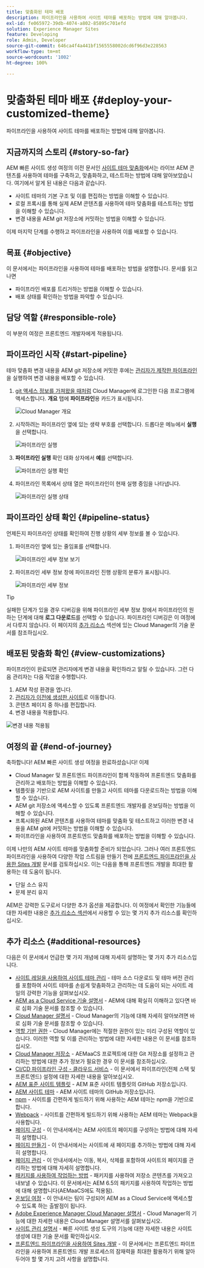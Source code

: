 ```yaml
---
title: 맞춤화된 테마 배포
description: 파이프라인을 사용하여 사이트 테마를 배포하는 방법에 대해 알아봅니다.
exl-id: fe065972-39db-4074-a802-85895c701efd
solution: Experience Manager Sites
feature: Developing
role: Admin, Developer
source-git-commit: 646ca4f4a441bf1565558002dcd6f96d3e228563
workflow-type: tm+mt
source-wordcount: '1002'
ht-degree: 100%

---
```


# 맞춤화된 테마 배포 {#deploy-your-customized-theme}

파이프라인을 사용하여 사이트 테마를 배포하는 방법에 대해 알아봅니다.

## 지금까지의 스토리 {#story-so-far}

AEM 빠른 사이트 생성 여정의 이전 문서인 [사이트 테마 맞춤화](customize-theme.md)에서는 라이브 AEM 콘텐츠를 사용하여 테마를 구축하고, 맞춤화하고, 테스트하는 방법에 대해 알아보았습니다. 여기에서 알게 된 내용은 다음과 같습니다.

* 사이트 테마의 기본 구조 및 이를 편집하는 방법을 이해할 수 있습니다.
* 로컬 프록시를 통해 실제 AEM 콘텐츠를 사용하여 테마 맞춤화를 테스트하는 방법을 이해할 수 있습니다.
* 변경 내용을 AEM git 저장소에 커밋하는 방법을 이해할 수 있습니다.

이제 마지막 단계를 수행하고 파이프라인을 사용하여 이를 배포할 수 있습니다.

## 목표 {#objective}

이 문서에서는 파이프라인을 사용하여 테마를 배포하는 방법을 설명합니다. 문서를 읽고 나면

* 파이프라인 배포를 트리거하는 방법을 이해할 수 있습니다.
* 배포 상태를 확인하는 방법을 파악할 수 있습니다.

## 담당 역할 {#responsible-role}

이 부분의 여정은 프론트엔드 개발자에게 적용됩니다.

## 파이프라인 시작 {#start-pipeline}

테마 맞춤화 변경 내용을 AEM git 저장소에 커밋한 후에는 [관리자가 제작한 파이프라인](pipeline-setup.md)을 실행하여 변경 내용을 배포할 수 있습니다.

1. [git 액세스 정보를 가져왔을 때처럼](retrieve-access.md) Cloud Manager에 로그인한 다음 프로그램에 액세스합니다. **개요** 탭에 **파이프라인**&#x200B;용 카드가 표시됩니다.

   ![Cloud Manager 개요](assets/cloud-manager-overview.png)

1. 시작하려는 파이프라인 옆에 있는 생략 부호를 선택합니다. 드롭다운 메뉴에서 **실행**&#x200B;을 선택합니다.

   ![파이프라인 실행](assets/run-pipeline.png)

1. **파이프라인 실행** 확인 대화 상자에서 **예**&#x200B;를 선택합니다.

   ![파이프라인 실행 확인](assets/pipeline-confirm.png)

1. 파이프라인 목록에서 상태 열은 파이프라인이 현재 실행 중임을 나타냅니다.

   ![파이프라인 실행 상태](assets/pipeline-running.png)

## 파이프라인 상태 확인 {#pipeline-status}

언제든지 파이프라인 상태를 확인하여 진행 상황의 세부 정보를 볼 수 있습니다.

1. 파이프라인 옆에 있는 줄임표를 선택합니다.

   ![파이프라인 세부 정보 보기](assets/view-pipeline-details.png)

1. 파이프라인 세부 정보 창에 파이프라인 진행 상황의 분류가 표시됩니다.

   ![파이프라인 세부 정보](assets/pipeline-details.png)

>[!TIP]
>
>실패한 단계가 있을 경우 디버깅을 위해 파이프라인 세부 정보 창에서 파이프라인의 원하는 단계에 대해 **로그 다운로드**&#x200B;를 선택할 수 있습니다. 파이프라인 디버깅은 이 여정에서 다루지 않습니다. 이 페이지의 [추가 리소스](#additional-resources) 섹션에 있는 Cloud Manager의 기술 문서를 참조하십시오.

## 배포된 맞춤화 확인 {#view-customizations}

파이프라인이 완료되면 관리자에게 변경 내용을 확인하라고 알릴 수 있습니다. 그런 다음 관리자는 다음 작업을 수행합니다.

1. AEM 작성 환경을 엽니다.
1. [관리자가 이전에 생성한 사이트](create-site.md)로 이동합니다.
1. 콘텐츠 페이지 중 하나를 편집합니다.
1. 변경 내용을 적용합니다.

![변경 내용 적용됨](assets/changes-applied.png)

## 여정의 끝 {#end-of-journey}

축하합니다! AEM 빠른 사이트 생성 여정을 완료하셨습니다! 이제

* Cloud Manager 및 프론트엔드 파이프라인이 함께 작동하여 프론트엔드 맞춤화를 관리하고 배포하는 방법을 이해할 수 있습니다.
* 템플릿을 기반으로 AEM 사이트를 만들고 사이트 테마를 다운로드하는 방법을 이해할 수 있습니다.
* AEM git 저장소에 액세스할 수 있도록 프론트엔드 개발자를 온보딩하는 방법을 이해할 수 있습니다.
* 프록시화된 AEM 콘텐츠를 사용하여 테마를 맞춤화 및 테스트하고 이러한 변경 내용을 AEM git에 커밋하는 방법을 이해할 수 있습니다.
* 파이프라인을 사용하여 프론트엔드 맞춤화를 배포하는 방법을 이해할 수 있습니다.

이제 나만의 AEM 사이트 테마를 맞춤화할 준비가 되었습니다. 그러나 여러 프론트엔드 파이프라인을 사용하여 다양한 작업 스트림을 만들기 전에 [프론트엔드 파이프라인을 사용한 Sites 개발](/help/implementing/developing/introduction/developing-with-front-end-pipelines.md) 문서를 검토하십시오. 이는 다음을 통해 프론트엔드 개발을 최대한 활용하는 데 도움이 됩니다.

* 단일 소스 유지
* 문제 분리 유지

AEM은 강력한 도구로서 다양한 추가 옵션을 제공합니다. 이 여정에서 확인한 기능들에 대한 자세한 내용은 [추가 리소스 섹션](#additional-resources)에서 사용할 수 있는 몇 가지 추가 리소스를 확인하십시오.

## 추가 리소스 {#additional-resources}

다음은 이 문서에서 언급한 몇 가지 개념에 대해 자세히 설명하는 몇 가지 추가 리소스입니다.

* [사이트 레일을 사용하여 사이트 테마 관리](/help/sites-cloud/administering/site-creation/site-rail.md) - 테마 소스 다운로드 및 테마 버전 관리를 포함하여 사이트 테마를 손쉽게 맞춤화하고 관리하는 데 도움이 되는 사이트 레일의 강력한 기능을 살펴보십시오.
* [AEM as a Cloud Service 기술 설명서](https://experienceleague.adobe.com/docs/experience-manager-cloud-service.html) - AEM에 대해 확실히 이해하고 있다면 바로 심화 기술 문서를 참조할 수 있습니다.
* [Cloud Manager 설명서](https://experienceleague.adobe.com/docs/experience-manager-cloud-service/onboarding/onboarding-concepts/cloud-manager-introduction.html) - Cloud Manager의 기능에 대해 자세히 알아보려면 바로 심화 기술 문서를 참조할 수 있습니다.
* [역할 기반 권한](https://experienceleague.adobe.com/docs/experience-manager-cloud-manager/using/requirements/role-based-permissions.html) - Cloud Manager에는 적절한 권한이 있는 미리 구성된 역할이 있습니다. 이러한 역할 및 이를 관리하는 방법에 대한 자세한 내용은 이 문서를 참조하십시오.
* [Cloud Manager 저장소](/help/implementing/cloud-manager/managing-code/cloud-manager-repositories.md) - AEMaaCS 프로젝트에 대한 Git 저장소를 설정하고 관리하는 방법에 대한 추가 정보가 필요한 경우 이 문서를 참조하십시오.
* [CI/CD 파이프라인 구성 - 클라우드 서비스](/help/implementing/cloud-manager/configuring-pipelines/introduction-ci-cd-pipelines.md) - 이 문서에서 파이프라인(전체 스택 및 프론트엔드) 설정에 대한 자세한 내용을 알아보십시오.
* [AEM 표준 사이트 템플릿](https://github.com/adobe/aem-site-template-standard) - AEM 표준 사이트 템플릿의 GitHub 저장소입니다.
* [AEM 사이트 테마](https://github.com/adobe/aem-site-template-standard-theme-e2e) - AEM 사이트 테마의 GitHub 저장소입니다.
* [npm](https://www.npmjs.com) - 사이트를 간편하게 빌드하기 위해 사용하는 AEM 테마는 npm을 기반으로 합니다.
* [Webpack](https://webpack.js.org) - 사이트를 간편하게 빌드하기 위해 사용하는 AEM 테마는 Webpack을 사용합니다.
* [페이지 구성](/help/sites-cloud/authoring/sites-console/organizing-pages.md) - 이 안내서에서는 AEM 사이트의 페이지를 구성하는 방법에 대해 자세히 설명합니다.
* [페이지 만들기](/help/sites-cloud/authoring/sites-console/creating-pages.md) - 이 안내서에서는 사이트에 새 페이지를 추가하는 방법에 대해 자세히 설명합니다.
* [페이지 관리](/help/sites-cloud/authoring/sites-console/managing-pages.md) - 이 안내서에서는 이동, 복사, 삭제를 포함하여 사이트의 페이지를 관리하는 방법에 대해 자세히 설명합니다.
* [패키지를 사용하여 작업하는 방법](/help/implementing/developing/tools/package-manager.md) - 패키지를 사용하여 저장소 콘텐츠를 가져오고 내보낼 수 있습니다. 이 문서에서는 AEM 6.5의 패키지를 사용하여 작업하는 방법에 대해 설명합니다(AEMaaCS에도 적용됨).
* [온보딩 여정](/help/journey-onboarding/overview.md) - 이 안내서는 팀이 구성되어 AEM as a Cloud Service에 액세스할 수 있도록 하는 출발점이 됩니다.
* [Adobe Experience Manager Cloud Manager 설명서](https://experienceleague.adobe.com/docs/experience-manager-cloud-manager/using/introduction-to-cloud-manager.html) - Cloud Manager의 기능에 대한 자세한 내용은 Cloud Manager 설명서를 살펴보십시오.
* [사이트 관리 설명서](/help/sites-cloud/administering/site-creation/create-site.md) - 빠른 사이트 생성 도구의 기능에 대한 자세한 내용은 사이트 생성에 대한 기술 문서를 확인하십시오.
* [프론트엔드 파이프라인을 사용하여 Sites 개발](/help/implementing/developing/introduction/developing-with-front-end-pipelines.md) - 이 문서에서는 프론트엔드 파이프라인을 사용하여 프론트엔드 개발 프로세스의 잠재력을 최대한 활용하기 위해 알아 두어야 할 몇 가지 고려 사항을 설명합니다.

